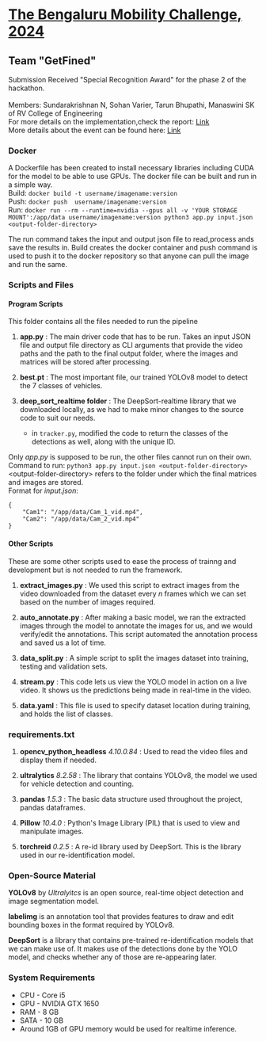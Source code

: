 # [The Bengaluru Mobility Challenge, 2024](https://ieee-dataport.org/competitions/bengaluru-mobility-challenge-2024)
## Team "GetFined"
Submission Received "Special Recognition Award" for the phase 2 of the hackathon. <br/> <br/>
Members: Sundarakrishnan N, Sohan Varier, Tarun Bhupathi, Manaswini SK of RV College of Engineering
<br/> For more details on the implementation,check the report: [Link](https://drive.google.com/drive/folders/1SgSUCLQtGbJ0AU8lXPIoKuy1wrObCNiG)
<br/> More details about the event can be found here: [Link](https://dataforpublicgood.org.in/bengaluru-mobility-challenge-2024/)
### Docker
A Dockerfile has been created to install necessary libraries including CUDA for the model to be able to use GPUs. The docker file can be built and run in a simple way.\
Build: `docker build -t username/imagename:version`\
Push: `docker push  username/imagename:version`\
Run: `docker run --rm --runtime=nvidia --gpus all -v 'YOUR STORAGE MOUNT':/app/data username/imagename:version python3 app.py input.json <output-folder-directory>`

The run command takes the input and output json file to read,process ands save the results in. Build creates the docker container and push command is used to push it to the docker repository so that anyone can pull the image and run the same.

### Scripts and Files

#### Program Scripts
This folder contains all the files needed to run the pipeline
1. **app.py** : The main driver code that has to be run. Takes an input JSON file and output file directory as CLI arguments that provide the video paths and the path to the final output folder, where the images and matrices will be stored after processing. 

2. **best.pt** : The most important file, our trained YOLOv8 model to detect the 7 classes of vehicles.

3. **deep_sort_realtime folder** : The DeepSort-realtime library that we downloaded locally, as we had to make minor changes to the source code to suit our needs.
    - in `tracker.py`, modified the code to return the classes of the detections as well, along with the unique ID.

Only *app.py* is supposed to be run, the other files cannot run on their own.\
Command to run: `python3 app.py input.json <output-folder-directory>`\
\<output-folder-directory> refers to the folder under which the final matrices and images are stored.\
Format for *input.json*:
```
{
    "Cam1": "/app/data/Cam_1_vid.mp4",
    "Cam2": "/app/data/Cam_2_vid.mp4"
}
```

#### Other Scripts
These are some other scripts used to ease the process of trainng and development but is not needed to run the framework.
1. **extract_images.py** : We used this script to extract images from the video downloaded from the dataset every *n* frames which we can set based on the number of images required.

2. **auto_annotate.py** : After making a basic model, we ran the extracted images through the model to annotate the images for us, and we would verify/edit the annotations. This script automated the annotation process and saved us a lot of time.

3. **data_split.py** : A simple script to split the images dataset into training, testing and validation sets.

4. **stream.py** : This code lets us view the YOLO model in action on a live video. It shows us the predictions being made in real-time in the video.

7. **data.yaml** : This file is used to specify dataset location during training, and holds the list of classes.

### requirements.txt

1. **opencv_python_headless** *4.10.0.84* : Used to read the video files and display them if needed.

6. **ultralytics** *8.2.58* : The library that contains YOLOv8, the model we used for vehicle detection and counting.

2. **pandas** *1.5.3* : The basic data structure used throughout the project, pandas dataframes.

4. **Pillow** *10.4.0* : Python's Image Library (PIL) that is used to view and manipulate images.

6. **torchreid** *0.2.5* : A re-id library used by DeepSort. This is the library used in our re-identification model.


### Open-Source Material

**YOLOv8** by *Ultralyitcs* is an open source, real-time object detection and image segmentation model.

**labelimg** is an annotation tool that provides features to draw and edit bounding boxes in the format required by YOLOv8.

**DeepSort** is a library that contains pre-trained re-identification models that we can make use of. It makes use of the detections done by the YOLO model, and checks whether any of those are re-appearing later.

### System Requirements

- CPU - Core i5
- GPU - NVIDIA GTX 1650
- RAM - 8 GB
- SATA - 10 GB
- Around 1GB of GPU memory would be used for realtime inference.

